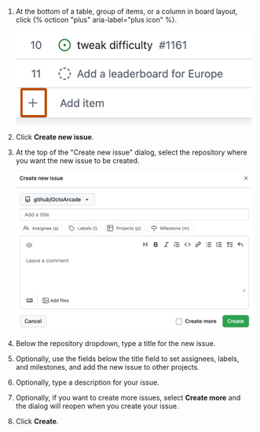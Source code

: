 1. At the bottom of a table, group of items, or a column in board layout, click {% octicon "plus" aria-label="plus icon" %}.

   ![Screenshot showing the bottom row of a table view. The "+" button is highlighted with an orange outline.](/assets/images/help/projects-v2/omnibar-add.png)

1. Click **Create new issue**.

1. At the top of the "Create new issue" dialog, select the repository where you want the new issue to be created.
  
   ![Screenshot showing the "Create new issue" dialog.](/assets/images/help/projects-v2/issue-create-form.png)
  
1. Below the repository dropdown, type a title for the new issue.
  
1. Optionally, use the fields below the title field to set assignees, labels, and milestones, and add the new issue to other projects.
  
1. Optionally, type a description for your issue.
  
1. Optionally, if you want to create more issues, select **Create more** and the dialog will reopen when you create your issue.
  
1. Click **Create**.
